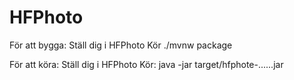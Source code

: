 # HFPhoto

För att bygga: Ställ dig i HFPhoto
Kör ./mvnw package


För att köra:
Ställ dig i HFPhoto
Kör: java -jar target/hfphote-......jar